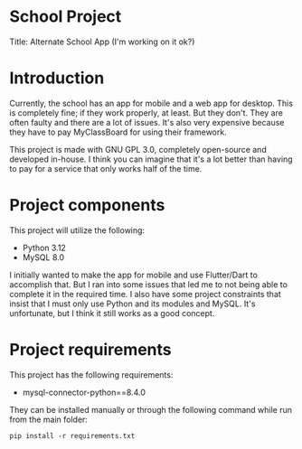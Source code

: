# School Project

Title: Alternate School App (I'm working on it ok?)

# Introduction
Currently, the school has an app for mobile and a web app for desktop.
This is completely fine; if they work properly, at least.
But they don't. They are often faulty and there are a lot of issues.
It's also very expensive because they have to pay MyClassBoard for using their framework.

This project is made with GNU GPL 3.0, completely open-source and developed in-house.
I think you can imagine that it's a lot better than having to pay for a service that
only works half of the time.

# Project components
This project will utilize the following:
- Python 3.12
- MySQL 8.0

I initially wanted to make the app for mobile and use Flutter/Dart to accomplish that.
But I ran into some issues that led me to not being able to complete it in the
required time. I also have some project constraints that insist that I must only
use Python and its modules and MySQL. It's unfortunate, but I think it still
works as a good concept.

# Project requirements
This project has the following requirements:
- mysql-connector-python==8.4.0

They can be installed manually or through the following command while run from the main folder:
~~~
pip install -r requirements.txt
~~~